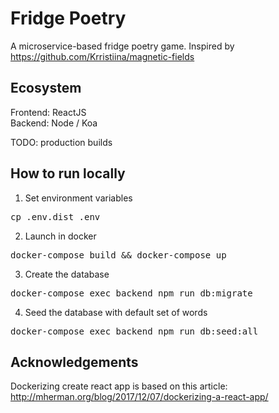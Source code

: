 # Fridge Poetry

A microservice-based fridge poetry game. Inspired by https://github.com/Krristiina/magnetic-fields

## Ecosystem

Frontend: ReactJS<br>
Backend: Node / Koa

TODO: production builds

## How to run locally

1. Set environment variables

<pre>cp .env.dist .env</pre>

2. Launch in docker

<pre>docker-compose build && docker-compose up</pre>

3. Create the database

<pre>docker-compose exec backend npm run db:migrate</pre>

4. Seed the database with default set of words

<pre>docker-compose exec backend npm run db:seed:all</pre>

## Acknowledgements

Dockerizing create react app is based on this article:
http://mherman.org/blog/2017/12/07/dockerizing-a-react-app/



